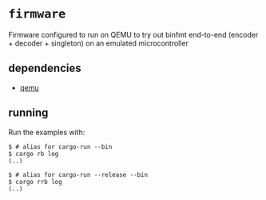 # `firmware`

Firmware configured to run on QEMU to try out binfmt end-to-end (encoder + decoder + singleton) on an emulated microcontroller

## dependencies
- [qemu](https://www.qemu.org/download/)

## running

Run the examples with:

``` console
$ # alias for cargo-run --bin
$ cargo rb log
(..)

$ # alias for cargo-run --release --bin
$ cargo rrb log
(..)
```
